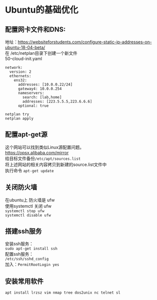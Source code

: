 # Ubuntu的基础优化
## 配置网卡文件和DNS:<br>
地址：https://websiteforstudents.com/configure-static-ip-addresses-on-ubuntu-18-04-beta/<br>
在 /etc/netplan目录下创建一个新文件<br>
50-cloud-init.yaml<br>
```
network:
  version: 2
  ethernets:
    ens32:
      addresses: [10.0.0.22/24]
      gateway4: 10.0.0.254
      nameservers:
        search: [lab,home]
        addresses: [223.5.5.5,223.6.6.6]
      optional: true
```

``netplan try``<br>
``netplan apply``<br>
## 配置apt-get源
这个网站可以找到类似Linux源配置问题。<br>
https://opsx.alibaba.com/mirror<br>
给目标文件备份``/etc/apt/sources.list``<br>
将上述网站的相关内容拷贝到新建的source.list文件中<br>
执行命令 ``apt-get update``<br>



## 关闭防火墙
在ubuntu上 防火墙是 ufw<br>
使用systemctl 关闭 ufw<br>
``systemctl stop ufw``<br>
``systemctl disable ufw``<br>


## 搭建ssh服务
安装ssh服务：<br>
``sudo apt-get install ssh``<br>
配置ssh服务：<br>
``/etc/ssh/sshd_config``<br>
加入：``PermitRootLogin yes``<br>

## 安装常用软件
``apt install lrzsz vim nmap tree dos2unix nc telnet sl``
